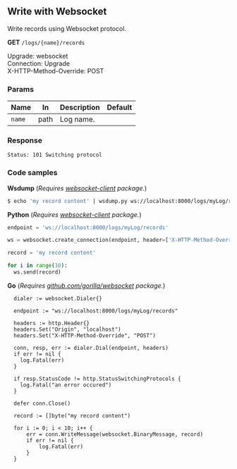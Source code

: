 Write with Websocket
--------------------

Write records using Websocket protocol.

**GET** `/logs/{name}/records`  

Upgrade: websocket  
Connection: Upgrade  
X-HTTP-Method-Override: POST

### Params 

| Name           	| In     	| Description                                                     	| Default                    	|
|----------------	|--------	|-----------------------------------------------------------------	|----------------------------	|
| `name`         	| path   	| Log name.                                                       	|                            	|

### Response 

```
Status: 101 Switching protocol
```

### Code samples

**Wsdump** (_Requires [websocket-client](https://pypi.org/project/websocket-client-py3/) package._)
```bash
$ echo 'my record content' | wsdump.py ws://localhost:8000/logs/myLog/records --headers 'X-HTTP-Method-Override: POST'
```

**Python** (_Requires [websocket-client](https://pypi.org/project/websocket-client-py3/) package._)

```python
endpoint = 'ws://localhost:8000/logs/myLog/records'

ws = websocket.create_connection(endpoint, header=['X-HTTP-Method-Override: POST'])

record = 'my record content'

for i in range(10):
  ws.send(record)
```

**Go** (_Requires [github.com/gorilla/websocket](http://github.com/gorilla/websocket) package._)

```golang
  dialer := websocket.Dialer{}

  endpoint := "ws://localhost:8000/logs/myLog/records"

  headers := http.Header{}
  headers.Set("Origin", "localhost")
  headers.Set("X-HTTP-Method-Override", "POST")

  conn, resp, err := dialer.Dial(endpoint, headers)
  if err != nil {
    log.Fatal(err)
  }

  if resp.StatusCode != http.StatusSwitchingProtocols {
    log.Fatal("an error occured")
  }

  defer conn.Close()

  record := []byte("my record content")

  for i := 0; i < 10; i++ {
      err = conn.WriteMessage(websocket.BinaryMessage, record)
      if err != nil {
          log.Fatal(err)
      }
  }
```